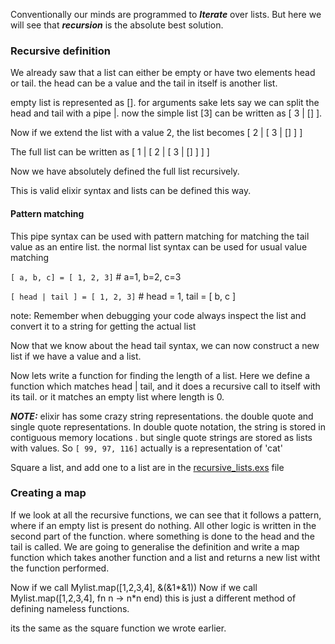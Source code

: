 Conventionally our minds are programmed to <i><b>Iterate</b></i> over lists. But here we will see that <i><b>recursion</b></i> is the absolute best solution.


<h3>Recursive definition</h3>

We already saw that a list can either be empty or have two elements head or tail. the head can be a value and the tail in itself is another list.


empty list is represented as []. for arguments sake lets say we can split the head and tail with a pipe |.
now the simple list [3] can be written as [ 3 | [] ].


Now if we extend the list with a value 2,
the list becomes [ 2 | [ 3 | [] ] ]

The full list can be written as  [ 1 | [ 2 | [ 3 | [] ] ] ]


Now we have absolutely defined the full list recursively.


This is valid elixir syntax and lists can be defined this way.

<h4>Pattern matching</h4>

This pipe syntax can be used with pattern matching for matching the tail value as an entire list. the normal list syntax can be used for usual value matching

<code>[ a, b, c] = [ 1, 2, 3]</code>  # a=1, b=2, c=3

<code>[ head | tail ] = [ 1, 2, 3]</code> # head = 1, tail = [ b, c ]


note:
Remember when debugging your code always inspect the list and convert it to a string for getting the actual list



Now that we know about the head tail syntax, we can now construct a new list if we have a value and a list.

Now lets write a function for finding the length of a list. Here we define a function which matches head | tail, and it does a recursive call to itself with its tail. or it matches an empty list where length is 0.





<b><i>NOTE:</b></i> elixir has some crazy string representations. the double quote and single quote representations. In double quote notation, the string is stored in contiguous memory locations . but single quote strings are stored as lists with values. So <code>[ 99, 97, 116]</code> actually is a representation of 'cat'



Square a list, and add one to a list are in the [recursive_lists.exs](./recursive_lists.exs) file

<h3>Creating a map</h3>

If we look at all the recursive functions, we can see that it follows a pattern, where if an empty list is present do nothing. All other logic is written in the second part of the function. where something is done to the head and the tail is called. We are going to generalise the definition and write a map function which takes another function and a list and returns a new list witht the function performed.

Now if we call Mylist.map([1,2,3,4], &(&1*&1))
Now if we call Mylist.map([1,2,3,4], fn n -> n*n end)  this is just a different method of defining nameless functions.


its the same as the square function we wrote earlier.












<!--  -->
